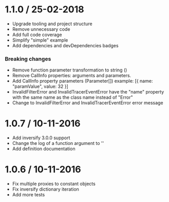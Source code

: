 
1.1.0 / 25-02-2018
===================

* Upgrade tooling and project structure
* Remove unnecessary code
* Add full code coverage
* Simplify "simple" example
* Add dependencies and devDependencies badges

### Breaking changes

* Remove function parameter transformation to string (<Function>)
* Remove CallInfo properties: arguments and parameters.
* Add CallInfo property parameters (Parameter[]) example: [{ name: "paramValue", value: 32 }]
* InvalidFilterError and InvalidTracerEventError have the "name" property with the same name as the class name instead of "Error"
* Change to InvalidFilterError and InvalidTracerEventError error message

1.0.7 / 10-11-2016
===================

* Add inversify 3.0.0 support
* Change the log of a function argument to '<Function>'
* Add definition documentation

1.0.6 / 10-11-2016
===================

* Fix multiple proxies to constant objects
* Fix inversify dictionary iteration
* Add more tests
